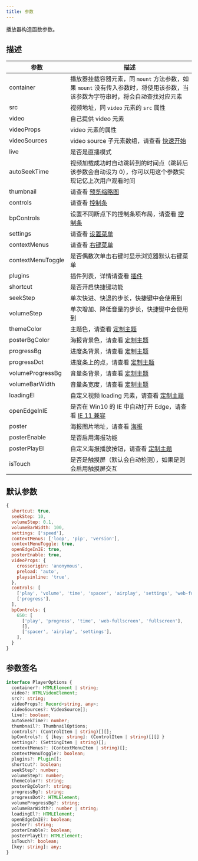 ```yaml
---
title: 参数
---
```


播放器构造函数参数。

## 描述

| 参数 | 描述 |
| --- | --- |
| container | 播放器挂载容器元素，同 `mount` 方法参数，如果 `mount` 没有传入参数时，将使用该参数，当该参数为字符串时，将会自动查找对应元素 |
| src | 视频地址，同 `video` 元素的 `src` 属性 |
| video | 自己提供 video 元素 |
| videoProps | video 元素的属性 |
| videoSources| video source 子元素数组，请查看 [快速开始](getting-started.md) |
| live| 是否是直播模式 |
| autoSeekTime| 视频加载成功时自动跳转到的时间点（跳转后该参数会自动设为 0），你可以用这个参数实现记忆上次用户观看时间 |
| thumbnail | 请查看 [预览缩略图](thumbnail.md) |
| controls | 请查看 [控制条](control.md) |
| bpControls | 设置不同断点下的控制条项布局，请查看 [控制条](control.md) |
| settings | 请查看 [设置菜单](settings.md) |
| contextMenus | 请查看 [右键菜单](contextmenu.md) |
| contextMenuToggle | 是否偶数次单击右键时显示浏览器默认右键菜单 |
| plugins | 插件列表，详情请查看 [插件](plugin.md) |
| shortcut | 是否开启快捷键功能 |
| seekStep | 单次快进、快退的步长，快捷键中会使用到 |
| volumeStep | 单次增加、降低音量的步长，快捷键中会使用到 |
| themeColor | 主题色，请查看 [定制主题](theme.md) |
| posterBgColor | 海报背景色，请查看 [定制主题](theme.md) |
| progressBg | 进度条背景，请查看 [定制主题](theme.md) |
| progressDot | 进度条上的点，请查看 [定制主题](theme.md) |
| volumeProgressBg | 音量条背景，请查看 [定制主题](theme.md) |
| volumeBarWidth | 音量条宽度，请查看 [定制主题](theme.md) |
| loadingEl | 自定义视频 loading 元素，请查看 [定制主题](theme.md) |
| openEdgeInIE | 是否在 Win10 的 IE 中自动打开 Edge，请查看 [IE 11 兼容](ie11.md) |
| poster | 海报图片地址，请查看 [海报](poster.md) |
| posterEnable | 是否启用海报功能 |
| posterPlayEl | 自定义海报播放按钮，请查看 [定制主题](theme.md) |
| isTouch | 是否是触摸屏（默认会自动检测），如果是则会启用触摸屏交互 |

## 默认参数

```js
{
  shortcut: true,
  seekStep: 10,
  volumeStep: 0.1,
  volumeBarWidth: 100,
  settings: ['speed'],
  contextMenus: ['loop', 'pip', 'version'],
  contextMenuToggle: true,
  openEdgeInIE: true,
  posterEnable: true,
  videoProps: {
    crossorigin: 'anonymous',
    preload: 'auto',
    playsinline: 'true',
  },
  controls: [
    ['play', 'volume', 'time', 'spacer', 'airplay', 'settings', 'web-fullscreen', 'fullscreen'],
    ['progress'],
  ],
  bpControls: {
    650: [
      ['play', 'progress', 'time', 'web-fullscreen', 'fullscreen'],
      [],
      ['spacer', 'airplay', 'settings'],
    ],
  }
}
```

## 参数签名

```typescript
interface PlayerOptions {
  container?: HTMLElement | string;
  video?: HTMLVideoElement;
  src?: string;
  videoProps?: Record<string, any>;
  videoSources?: VideoSource[];
  live?: boolean;
  autoSeekTime?: number;
  thumbnail?: ThumbnailOptions;
  controls?: (ControlItem | string)[][];
  bpControls?: { [key: string]: (ControlItem | string)[][] }
  settings?: (SettingItem | string)[];
  contextMenus?: (ContextMenuItem | string)[];
  contextMenuToggle?: boolean;
  plugins?: Plugin[];
  shortcut?: boolean;
  seekStep?: number;
  volumeStep?: number;
  themeColor?: string;
  posterBgColor?: string;
  progressBg?: string;
  progressDot?: HTMLElement;
  volumeProgressBg?: string;
  volumeBarWidth?: number | string;
  loadingEl?: HTMLElement;
  openEdgeInIE?: boolean;
  poster?: string;
  posterEnable?: boolean;
  posterPlayEl?: HTMLElement;
  isTouch?: boolean;
  [key: string]: any;
}
```
